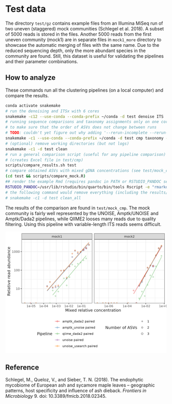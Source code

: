 # Test data

The directory `test/gz` contains example files from an Illumina MiSeq run of two uneven (staggered) mock communities (Schlegel et al. 2018). A subset of 5000 reads is stored in the files. Another 5000 reads from the first uneven community (mock1) are in separate files in `mock1_more` directory to showcase the automatic merging of files with the same name. Due to the reduced sequencing depth, only the more abundant species in the community are found. Still, this dataset is useful for validating the pipelines and their parameter combinations.

## How to analyze

These commands run all the clustering pipelines (on a local computer) and compare the results.

```sh
conda activate snakemake
# run the denoising and ITSx with 6 cores
snakemake -c12 --use-conda --conda-prefix ~/conda -d test denoise ITS
# running sequence comparisons and taxonomy assignments only on one core
# to make sure that the order of ASVs does not change between runs
# TODO: couldn't yet figure out why adding '--rerun-incomplete --rerun-triggers mtime' is necessary
snakemake -c1 --use-conda --conda-prefix ~/conda -d test cmp taxonomy --rerun-incomplete --rerun-triggers mtime
# (optional) remove working directories (but not logs)
snakemake -c1 -d test clean
# run a general comparison script (useful for any pipeline comparison)
# (creates Excel file in test/cmp)
scripts/compare_results.sh test
# compare obtained ASVs with mixed gDNA concentrations (see test/mock_cmp/...)
(cd test && scripts/compare_mock.R)
## render the example Rmd (requires pandoc in PATH or RSTUDIO_PANDOC set, here for Ubuntu)
RSTUDIO_PANDOC=/usr/lib/rstudio/bin/quarto/bin/tools Rscript -e "rmarkdown::render('test/R_example/example.Rmd', 'github_document')"
# the following command would remove everything (including the results/ directory)
# snakemake -c1 -d test clean_all
```

The results of the comparison are found in `test/mock_cmp`. The mock community is fairly well represented by the UNOISE, Amptk/UNOISE and Amptk/Dada2 pipelines, while QIIME2 looses many reads due to quality filtering. Using this pipeline with variable-length ITS reads seems difficult.

![mock comparison](mock_cmp/ITS__ITS3-KYO2...ITS4/mock.png)


## Reference

Schlegel, M., Queloz, V., and Sieber, T. N. (2018). The endophytic mycobiome of European ash and sycamore maple leaves – geographic patterns, host specificity and influence of ash dieback. *Frontiers in Microbiology* 9. doi: 10.3389/fmicb.2018.02345.
